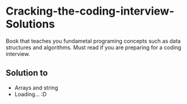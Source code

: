 # Cracking-the-coding-interview-Solutions

Book that teaches you fundametal programing concepts such as data structures and algorithms. Must read if you are preparing
for a coding interview.

## Solution to
- Arrays and string
- Loading... :D

